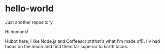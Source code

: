 # hello-world
Just another repository

Hi humans!

Hubot here, I like Node.js and Coffeescript(that's what I'm made of!).
I'v had tocos on the moon and find them far superior to Earth tacos.

